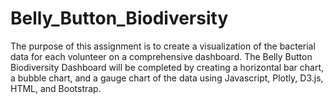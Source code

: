 # Belly_Button_Biodiversity

The purpose of this assignment is to create a visualization of the bacterial data for each volunteer on a comprehensive dashboard. The Belly Button Biodiversity Dashboard will be completed by creating a horizontal bar chart, a bubble chart, and a gauge chart of the data using Javascript, Plotly, D3.js, HTML, and Bootstrap.
